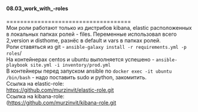 #### 08.03_work_with_-roles </br>
====================================</br>
Мои роли работают только из дистрибов kibana, elastic расположенных в локальных папках ролей - files. Переменные использовал всего 2,version и disthome,
разнёс в default и vars в папках ролей.</br>
Роли ставяться из git - `ansible-galaxy install -r requirements.yml -p roles`/</br>
На контейнерах centos и ubuntu выполняется успешено - `ansible-playbook site.yml -i inventory/prod.yml`</br>
В контейнеры перед запуском ansible по `docker exec -it ubuntu /bin/bash` - надо поставить sudo и python, закомитить.</br>
Ссылка на elastic-role:</br>
    https://github.com/murzinvit/elastic-role.git </br>
Ссылка на kibana-role:</br>
    (https://github.com/murzinvit/kibana-role.git </br>

